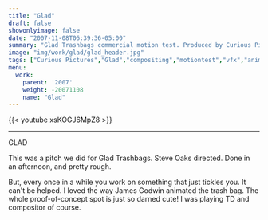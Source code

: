 ```yaml
---
title: "Glad"
draft: false
showonlyimage: false
date: "2007-11-08T06:39:36-05:00"
summary: "Glad Trashbags commercial motion test. Produced by Curious Pictures."
image: "img/work/glad/glad_header.jpg"
tags: ["Curious Pictures","Glad","compositing","motiontest","vfx","animation"]
menu:
  work:
    parent: '2007'
    weight: -20071108
    name: "Glad"
--- 
```


{{< youtube xsKOGJ6MpZ8 >}}

---

GLAD

This was a pitch we did for Glad Trashbags. Steve Oaks directed. Done in an afternoon, and pretty rough.

But, every once in a while you work on something that just tickles you. It can't be helped. I loved the way James Godwin animated the trash bag. The whole proof-of-concept spot is just so darned cute! I was playing TD and compositor of course.
